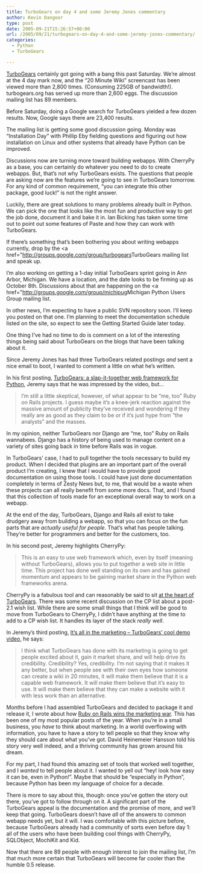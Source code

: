 ```yaml
---
title: TurboGears on day 4 and some Jeremy Jones commentary
author: Kevin Dangoor
type: post
date: 2005-09-21T15:26:57+00:00
url: /2005/09/21/turbogears-on-day-4-and-some-jeremy-jones-commentary/
categories:
  - Python
  - TurboGears

---
```

[TurboGears][1] certainly got going with a bang this past Saturday. We&#8217;re almost at the 4 day mark now, and the &#8220;20 Minute Wiki&#8221; screencast has been viewed more than 2,800 times. (Consuming 225GB of bandwidth!). turbogears.org has served up more than 2,600 eggs. The discussion mailing list has 89 members.

Before Saturday, doing a Google search for TurboGears yielded a few dozen results. Now, Google says there are 23,400 results.

The mailing list is getting some good discussion going. Monday was &#8220;Installation Day&#8221; with Phillip Eby fielding questions and figuring out how installation on Linux and other systems that already have Python can be improved.

Discussions now are turning more toward building webapps. With CherryPy as a base, you can certainly do whatever you need to do to create webapps. But, that&#8217;s not why TurboGears exists. The questions that people are asking now are the features we&#8217;re going to see in TurboGears tomorrow. For any kind of common requirement, &#8220;you can integrate this other package, good luck!&#8221; is not the right answer.

Luckily, there are great solutions to many problems already built in Python. We can pick the one that looks like the most fun and productive way to get the job done, document it and bake it in. Ian Bicking has taken some time out to point out some features of Paste and how they can work with TurboGears.

If there&#8217;s something that&#8217;s been bothering you about writing webapps currently, drop by the <a href="http://groups.google.com/group/turbogears</a>TurboGears mailing list</a> and speak up.

I&#8217;m also working on getting a 1-day initial TurboGears sprint going in Ann Arbor, Michigan. We have a location, and the date looks to be firming up as October 8th. Discussions about that are happening on the <a href="http://groups.google.com/group/michipug</a>Michigan Python Users Group mailing list</a>.

In other news, I&#8217;m expecting to have a public SVN repository soon. I&#8217;ll keep you posted on that one. I&#8217;m planning to meet the documentation schedule listed on the site, so expect to see the Getting Started Guide later today.

One thing I&#8217;ve had no time to do is comment on a lot of the interesting things being said about TurboGears on the blogs that have been talking about it.

Since Jeremy Jones has had three TurboGears related postings _and_ sent a nice email to boot, I wanted to comment a little on what he&#8217;s written.

In his first posting, [TurboGears: a slap-it-together web framework for Python][2], Jeremy says that he was impressed by the video, but&#8230;

> I&#8217;m still a little skeptical, however, of what appear to be &#8220;me, too&#8221; Ruby on Rails projects. I guess maybe it&#8217;s a knee-jerk reaction against the massive amount of publicity they&#8217;ve received and wondering if they really are as good as they claim to be or if it&#8217;s just hype from &#8220;the analysts&#8221; and the masses.

In my opinion, neither TurboGears nor Django are &#8220;me, too&#8221; Ruby on Rails wannabees. Django has a history of being used to manage content on a variety of sites going back in time before Rails was in vogue.

In TurboGears&#8217; case, I had to pull together the tools necessary to build my product. When I decided that plugins are an important part of the overall product I&#8217;m creating, I knew that I would have to provide good documentation on using those tools. I could have just done documentation completely in terms of Zesty News but, to me, that would be a waste when these projects can all really benefit from some more docs. That, and I found that this collection of tools made for an exceptional overall way to work on a webapp.

At the end of the day, TurboGears, Django and Rails all exist to take drudgery away from building a webapp, so that you can focus on the fun parts that are _actually useful for people_. That&#8217;s what has people talking. They&#8217;re better for programmers and better for the customers, too.

In his second post, Jeremy highlights CherryPy:

> This is an easy to use web framework which, even by itself (meaning without TurboGears), allows you to put together a web site in little time. This project has done well standing on its own and has gained momentum and appears to be gaining market share in the Python web frameworks arena.

CherryPy is a fabulous tool and can reasonably be said to sit [at the heart of TurboGears][3]. There was some recent discussion on the CP list about a post-2.1 wish list. While there are some small things that I think will be good to move from TurboGears to CherryPy, I didn&#8217;t have anything at the time to add to a CP wish list. It handles its layer of the stack _really well_.

In Jeremy&#8217;s third posting, [It&#8217;s all in the marketing &#8211; TurboGears&#8217; cool demo video][4], he says:

> I think what TurboGears has done with its marketing is going to get people excited about it, gain it market share, and will help drive its credibility. Credibility? Yes, credibility. I&#8217;m not saying that it makes it any better, but when people see with their own eyes how someone can create a wiki in 20 minutes, it will make them believe that it is a capable web framework. It will make them believe that it&#8217;s easy to use. It will make them believe that they can make a website with it with less work than an alternative.

Months before I had assembled TurboGears and decided to package it and release it, I wrote about how [Ruby on Rails wins the marketing war][5]. This has been one of my most popular posts of the year. When you&#8217;re in a small business, you _have_ to think about marketing. In a world overflowing with information, you have to have a story to tell people so that they know why they should care about what you&#8217;ve got. David Heinemeier Hansson told his story very well indeed, and a thriving community has grown around his dream.

For my part, I had found this amazing set of tools that worked well together, and I _wanted_ to tell people about it. I wanted to yell out &#8220;hey! look how easy it can be, even in Python!&#8221;. Maybe that should be &#8220;especially in Python&#8221;, because Python has been my language of choice for a decade.

There is more to say about this, though: once you&#8217;ve gotten the story out there, you&#8217;ve got to follow through on it. A significant part of the TurboGears appeal is the documentation and the promise of more, and we&#8217;ll keep that going. TurboGears doesn&#8217;t have _all_ of the answers to common webapp needs yet, but it will. I was comfortable with this picture before, because TurboGears already had a community of sorts even before day 1: all of the users who have been building cool things with CherryPy, SQLObject, MochiKit and Kid.

Now that there are 89 people with enough interest to join the mailing list, I&#8217;m that much more certain that TurboGears will become far cooler than the humble 0.5 release.

 [1]: http://www.turbogears.org
 [2]: http://www.oreillynet.com/pub/wlg/7835
 [3]: http://www.turbogears.org/about/howitallfits.jpg
 [4]: http://oreillynet.com/pub/wlg/7869
 [5]: http://www.blueskyonmars.com/2005/03/23/ruby-on-rails-wins-the-marketing-war/